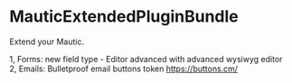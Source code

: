 # MauticExtendedPluginBundle

Extend your Mautic.<br />

1, Forms: new field type - Editor advanced with advanced wysiwyg editor <br />
2, Emails: Bulletproof email buttons token  https://buttons.cm/


